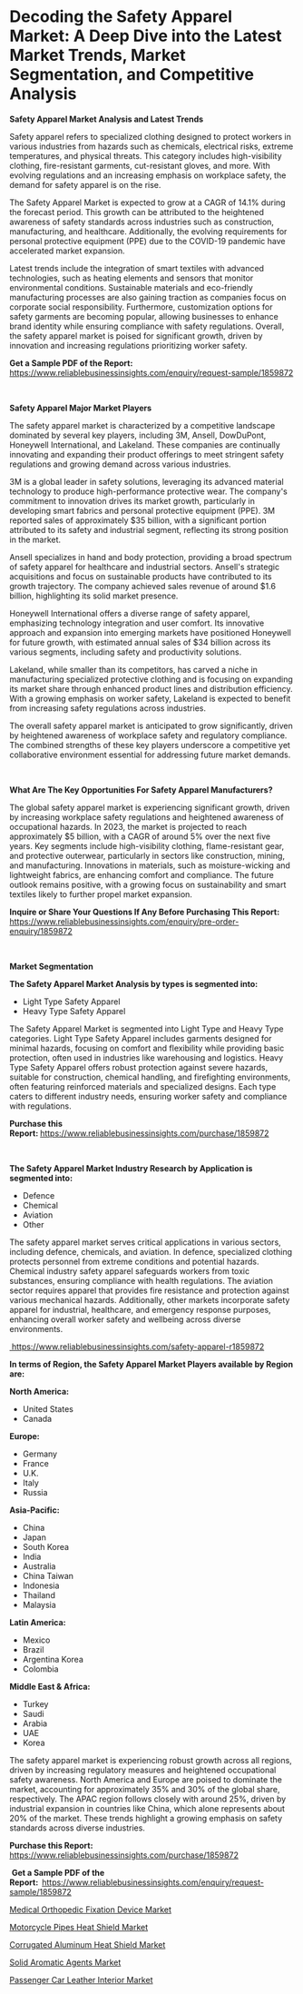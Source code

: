 <p><h1>Decoding the Safety Apparel Market: A Deep Dive into the Latest Market Trends, Market Segmentation, and Competitive Analysis</h1></p><p><strong>Safety Apparel Market Analysis and Latest Trends</strong></p>
<p><p>Safety apparel refers to specialized clothing designed to protect workers in various industries from hazards such as chemicals, electrical risks, extreme temperatures, and physical threats. This category includes high-visibility clothing, fire-resistant garments, cut-resistant gloves, and more. With evolving regulations and an increasing emphasis on workplace safety, the demand for safety apparel is on the rise.</p><p>The Safety Apparel Market is expected to grow at a CAGR of 14.1% during the forecast period. This growth can be attributed to the heightened awareness of safety standards across industries such as construction, manufacturing, and healthcare. Additionally, the evolving requirements for personal protective equipment (PPE) due to the COVID-19 pandemic have accelerated market expansion. </p><p>Latest trends include the integration of smart textiles with advanced technologies, such as heating elements and sensors that monitor environmental conditions. Sustainable materials and eco-friendly manufacturing processes are also gaining traction as companies focus on corporate social responsibility. Furthermore, customization options for safety garments are becoming popular, allowing businesses to enhance brand identity while ensuring compliance with safety regulations. Overall, the safety apparel market is poised for significant growth, driven by innovation and increasing regulations prioritizing worker safety.</p></p>
<p><strong>Get a Sample PDF of the Report:&nbsp;</strong> <a href="https://www.reliablebusinessinsights.com/enquiry/request-sample/1859872?utm_campaign=2174&utm_medium=2&utm_source=Github&utm_content=ia&utm_term=05022025&utm_id=safety-apparel">https://www.reliablebusinessinsights.com/enquiry/request-sample/1859872</a></p>
<p>&nbsp;</p>
<p><strong>Safety Apparel Major Market Players</strong></p>
<p><p>The safety apparel market is characterized by a competitive landscape dominated by several key players, including 3M, Ansell, DowDuPont, Honeywell International, and Lakeland. These companies are continually innovating and expanding their product offerings to meet stringent safety regulations and growing demand across various industries.</p><p>3M is a global leader in safety solutions, leveraging its advanced material technology to produce high-performance protective wear. The company's commitment to innovation drives its market growth, particularly in developing smart fabrics and personal protective equipment (PPE). 3M reported sales of approximately $35 billion, with a significant portion attributed to its safety and industrial segment, reflecting its strong position in the market.</p><p>Ansell specializes in hand and body protection, providing a broad spectrum of safety apparel for healthcare and industrial sectors. Ansell's strategic acquisitions and focus on sustainable products have contributed to its growth trajectory. The company achieved sales revenue of around $1.6 billion, highlighting its solid market presence.</p><p>Honeywell International offers a diverse range of safety apparel, emphasizing technology integration and user comfort. Its innovative approach and expansion into emerging markets have positioned Honeywell for future growth, with estimated annual sales of $34 billion across its various segments, including safety and productivity solutions.</p><p>Lakeland, while smaller than its competitors, has carved a niche in manufacturing specialized protective clothing and is focusing on expanding its market share through enhanced product lines and distribution efficiency. With a growing emphasis on worker safety, Lakeland is expected to benefit from increasing safety regulations across industries.</p><p>The overall safety apparel market is anticipated to grow significantly, driven by heightened awareness of workplace safety and regulatory compliance. The combined strengths of these key players underscore a competitive yet collaborative environment essential for addressing future market demands.</p></p>
<p>&nbsp;</p>
<p><strong>What Are The Key Opportunities For Safety Apparel Manufacturers?</strong></p>
<p><p>The global safety apparel market is experiencing significant growth, driven by increasing workplace safety regulations and heightened awareness of occupational hazards. In 2023, the market is projected to reach approximately $5 billion, with a CAGR of around 5% over the next five years. Key segments include high-visibility clothing, flame-resistant gear, and protective outerwear, particularly in sectors like construction, mining, and manufacturing. Innovations in materials, such as moisture-wicking and lightweight fabrics, are enhancing comfort and compliance. The future outlook remains positive, with a growing focus on sustainability and smart textiles likely to further propel market expansion.</p></p>
<p><strong>Inquire or Share Your Questions If Any Before Purchasing This Report:</strong> <a href="https://www.reliablebusinessinsights.com/enquiry/pre-order-enquiry/1859872?utm_campaign=2174&utm_medium=2&utm_source=Github&utm_content=ia&utm_term=05022025&utm_id=safety-apparel">https://www.reliablebusinessinsights.com/enquiry/pre-order-enquiry/1859872</a></p>
<p>&nbsp;</p>
<p><strong>Market Segmentation</strong></p>
<p><strong>The Safety Apparel Market Analysis by types is segmented into:</strong></p>
<p><ul><li>Light Type Safety Apparel</li><li>Heavy Type Safety Apparel</li></ul></p>
<p><p>The Safety Apparel Market is segmented into Light Type and Heavy Type categories. Light Type Safety Apparel includes garments designed for minimal hazards, focusing on comfort and flexibility while providing basic protection, often used in industries like warehousing and logistics. Heavy Type Safety Apparel offers robust protection against severe hazards, suitable for construction, chemical handling, and firefighting environments, often featuring reinforced materials and specialized designs. Each type caters to different industry needs, ensuring worker safety and compliance with regulations.</p></p>
<p><strong>Purchase this Report:&nbsp;</strong><a href="https://www.reliablebusinessinsights.com/purchase/1859872?utm_campaign=2174&utm_medium=2&utm_source=Github&utm_content=ia&utm_term=05022025&utm_id=safety-apparel">https://www.reliablebusinessinsights.com/purchase/1859872</a></p>
<p>&nbsp;</p>
<p><strong>The Safety Apparel Market Industry Research by Application is segmented into:</strong></p>
<p><ul><li>Defence</li><li>Chemical</li><li>Aviation</li><li>Other</li></ul></p>
<p><p>The safety apparel market serves critical applications in various sectors, including defence, chemicals, and aviation. In defence, specialized clothing protects personnel from extreme conditions and potential hazards. Chemical industry safety apparel safeguards workers from toxic substances, ensuring compliance with health regulations. The aviation sector requires apparel that provides fire resistance and protection against various mechanical hazards. Additionally, other markets incorporate safety apparel for industrial, healthcare, and emergency response purposes, enhancing overall worker safety and wellbeing across diverse environments.</p></p>
<p><a href="https://www.reliablebusinessinsights.com/safety-apparel-r1859872?utm_campaign=2174&utm_medium=2&utm_source=Github&utm_content=ia&utm_term=05022025&utm_id=safety-apparel">&nbsp;https://www.reliablebusinessinsights.com/safety-apparel-r1859872</a></p>
<p><strong>In terms of Region, the Safety Apparel Market Players available by Region are:</strong></p>
<p>
    <p> <strong> North America: </strong>
        <ul>
            <li>United States</li>
            <li>Canada</li>
        </ul>
        </p> 
    <p> <strong> Europe: </strong>
        <ul>
            <li>Germany</li>
            <li>France</li>
            <li>U.K.</li>
            <li>Italy</li>
            <li>Russia</li>
        </ul>
        </p> 
    <p> <strong> Asia-Pacific: </strong>
        <ul>
            <li>China</li>
            <li>Japan</li>
            <li>South Korea</li>
            <li>India</li>
            <li>Australia</li>
            <li>China Taiwan</li>
            <li>Indonesia</li>
            <li>Thailand</li>
            <li>Malaysia</li>
        </ul>
        </p> 
    <p> <strong> Latin America: </strong>
        <ul>
            <li>Mexico</li>
            <li>Brazil</li>
            <li>Argentina Korea</li>
            <li>Colombia</li>
        </ul>
        </p> 
    <p> <strong> Middle East & Africa: </strong>
        <ul>
            <li>Turkey</li>
            <li>Saudi</li>
            <li>Arabia</li>
            <li>UAE</li>
            <li>Korea</li>
        </ul>
    </p>
    </p>
<p><p>The safety apparel market is experiencing robust growth across all regions, driven by increasing regulatory measures and heightened occupational safety awareness. North America and Europe are poised to dominate the market, accounting for approximately 35% and 30% of the global share, respectively. The APAC region follows closely with around 25%, driven by industrial expansion in countries like China, which alone represents about 20% of the market. These trends highlight a growing emphasis on safety standards across diverse industries.</p></p>
<p><strong>Purchase this Report: </strong><a href="https://www.reliablebusinessinsights.com/purchase/1859872?utm_campaign=2174&utm_medium=2&utm_source=Github&utm_content=ia&utm_term=05022025&utm_id=safety-apparel">https://www.reliablebusinessinsights.com/purchase/1859872</a></p>
<p>&nbsp;<strong>Get a Sample PDF of the Report:&nbsp;&nbsp;</strong><a href="https://www.reliablebusinessinsights.com/enquiry/request-sample/1859872?utm_campaign=2174&utm_medium=2&utm_source=Github&utm_content=ia&utm_term=05022025&utm_id=safety-apparel">https://www.reliablebusinessinsights.com/enquiry/request-sample/1859872</a></p>
<p><strong></strong></p>
<p><p><a href="https://www.linkedin.com/pulse/strategic-insights-global-medical-orthopedic-fixation-zcilc?utm_campaign=2174&utm_medium=2&utm_source=Github&utm_content=ia&utm_term=05022025&utm_id=safety-apparel">Medical Orthopedic Fixation Device Market</a></p><p><a href="https://www.linkedin.com/pulse/global-motorcycle-pipes-heat-shield-market-forecast-2025-9emaf?utm_campaign=2174&utm_medium=2&utm_source=Github&utm_content=ia&utm_term=05022025&utm_id=safety-apparel">Motorcycle Pipes Heat Shield Market</a></p><p><a href="https://www.linkedin.com/pulse/insights-corrugated-aluminum-heat-shield-industry-market-q8m6f?utm_campaign=2174&utm_medium=2&utm_source=Github&utm_content=ia&utm_term=05022025&utm_id=safety-apparel">Corrugated Aluminum Heat Shield Market</a></p><p><a href="https://www.linkedin.com/pulse/market-report-years-2025-2032-81-cagrshowing-significant-7eijf?utm_campaign=2174&utm_medium=2&utm_source=Github&utm_content=ia&utm_term=05022025&utm_id=safety-apparel">Solid Aromatic Agents Market</a></p><p><a href="https://www.linkedin.com/pulse/examining-passenger-car-leather-interiormarket-factorsinfluencing-jvzqc?utm_campaign=2174&utm_medium=2&utm_source=Github&utm_content=ia&utm_term=05022025&utm_id=safety-apparel">Passenger Car Leather Interior Market</a></p></p>